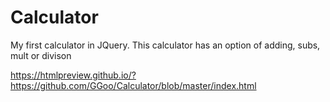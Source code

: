 # Calculator
My first calculator in JQuery. This calculator has an option of adding, subs, mult or divison

https://htmlpreview.github.io/?https://github.com/GGoo/Calculator/blob/master/index.html
